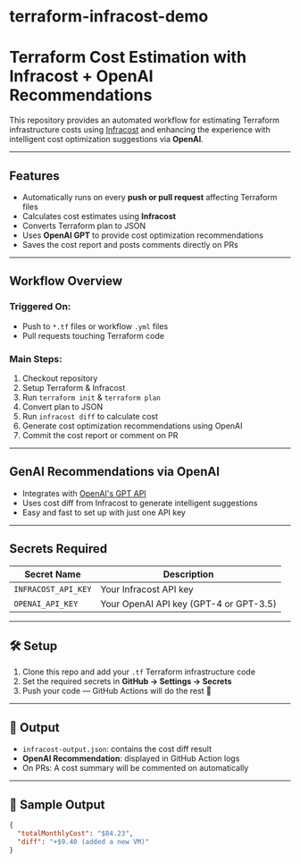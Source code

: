 # terraform-infracost-demo
#  Terraform Cost Estimation with Infracost + OpenAI Recommendations

This repository provides an automated workflow for estimating Terraform infrastructure costs using [Infracost](https://www.infracost.io/) and enhancing the experience with intelligent cost optimization suggestions via **OpenAI**.

---

##  Features

- Automatically runs on every **push or pull request** affecting Terraform files
- Calculates cost estimates using **Infracost**
- Converts Terraform plan to JSON
- Uses **OpenAI GPT** to provide cost optimization recommendations
- Saves the cost report and posts comments directly on PRs

---

##  Workflow Overview

### Triggered On:
- Push to `*.tf` files or workflow `.yml` files
- Pull requests touching Terraform code

### Main Steps:
1. Checkout repository
2. Setup Terraform & Infracost
3. Run `terraform init` & `terraform plan`
4. Convert plan to JSON
5. Run `infracost diff` to calculate cost
6. Generate cost optimization recommendations using OpenAI
7. Commit the cost report or comment on PR

---

##  GenAI Recommendations via OpenAI

- Integrates with [OpenAI's GPT API](https://platform.openai.com/)
- Uses cost diff from Infracost to generate intelligent suggestions
- Easy and fast to set up with just one API key

---

##  Secrets Required

| Secret Name           | Description                          |
|-----------------------|--------------------------------------|
| `INFRACOST_API_KEY`   | Your Infracost API key               |
| `OPENAI_API_KEY`      | Your OpenAI API key (GPT-4 or GPT-3.5) |

---

## 🛠️ Setup

1. Clone this repo and add your `.tf` Terraform infrastructure code
2. Set the required secrets in **GitHub → Settings → Secrets**
3. Push your code — GitHub Actions will do the rest 🚀

---

## 📄 Output

- `infracost-output.json`: contains the cost diff result
- **OpenAI Recommendation**: displayed in GitHub Action logs
- On PRs: A cost summary will be commented on automatically

---

## 📸 Sample Output

```json
{
  "totalMonthlyCost": "$84.23",
  "diff": "+$9.40 (added a new VM)"
}

